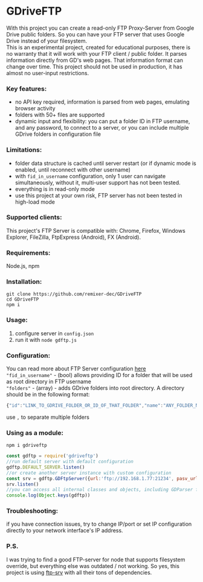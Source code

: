 # GDriveFTP  
With this project you can create a read-only FTP Proxy-Server from Google Drive public folders. So you can have your FTP server that uses Google Drive instead of your filesystem.  
This is an experimental project, created for educational purposes, there is no warranty that it will work with your FTP client / public folder. It parses information directly from GD's web pages. That information format can change over time. This project should not be used in production, it has almost no user-input restrictions.  

### Key features:  
- no API key required, information is parsed from web pages, emulating browser activity  
- folders with 50+ files are supported  
- dynamic input and flexibility: you can put a folder ID in FTP username, and any password, to connect to a server, or you can include multiple GDrive folders in configuration file  

### Limitations:  
- folder data structure is cached until server restart (or if dynamic mode is enabled, until reconnect with other username)  
- with ```fid_in_username``` configuration, only 1 user can navigate simultaneously, without it, multi-user support has not been tested.  
- everything is in read-only mode  
- use this project at your own risk, FTP server has not been tested in high-load mode  

### Supported clients:  
This project's FTP Server is compatible with: Chrome, Firefox, Windows Explorer, FileZilla, FtpExpress (Android), FX (Android).  

### Requirements:  
Node.js, npm  

### Installation:  
```git clone https://github.com/remixer-dec/GDriveFTP```  
```cd GDriveFTP```  
```npm i```  

### Usage:  
1) configure server in ```config.json```  
2) run it with ```node gdftp.js ```  

### Configuration:  
You can read more about FTP Server configuration [here](https://github.com/trs/ftp-srv#api)  
```"fid_in_username"``` - (bool) allows providing ID for a folder that will be used as root directory in FTP username  
```"folders"``` - (array) - adds GDrive folders into root directory. A directory should be in the following format:  
```javascript
{"id":"LINK_TO_GDRIVE_FOLDER_OR_ID_OF_THAT_FOLDER","name":"ANY_FOLDER_NAME"}
```  
use `,` to separate multiple folders

### Using as a module:  
```npm i gdriveftp```
```javascript
const gdftp = require('gdriveftp')
//run default server with default configuration  
gdftp.DEFAULT_SERVER.listen()  
//or create another server instance with custom configuration  
const srv = gdftp.GDFtpServer({url:'ftp://192.168.1.77:21234', pasv_url:'192.168.1.77', fid_in_username:false, folders:[]})  
srv.listen()  
//you can access all internal classes and objects, including GDParser from imported module  
console.log(Object.keys(gdftp))
```    

### Troubleshooting:  
if you have connection issues, try to change IP/port or set IP configuration directly to your network interface's IP address.  

### P.S.  
I was trying to find a good FTP-server for node that supports filesystem override, but everything else was outdated / not working. So yes, this project is using [ftp-srv](https://github.com/trs/ftp-srv) with all their tons of dependencies.
